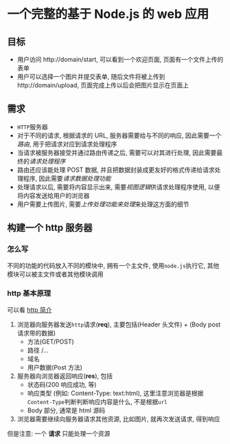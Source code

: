 # 一个完整的基于 Node.js 的 web 应用

## 目标

- 用户访问 http://domain/start, 可以看到一个欢迎页面, 页面有一个文件上传的表单
- 用户可以选择一个图片并提交表单, 随后文件将被上传到 http://domain/upload, 页面完成上传以后会把图片显示在页面上

## 需求

- `HTTP`服务器
- 对于不同的请求, 根据请求的 URL, 服务器需要给与不同的响应, 因此需要一个*路由*, 用于把请求对应到请求处理程序
- 当请求被服务器接受并通过路由传递之后, 需要可以对其进行处理, 因此需要最终的*请求处理程序*
- 路由还应该能处理 POST 数据, 并且把数据封装成更友好的格式传递给请求处理程序, 因此需要*请求数据处理功能*
- 处理请求以后, 需要将内容显示出来, 需要*视图逻辑*供请求处理程序使用, 以便将内容发送给用户的浏览器
- 用户需要上传图片, 需要*上传处理功能来处理*来处理这方面的细节

## 构建一个 http 服务器

### 怎么写
不同的功能的代码放入不同的模块中, 拥有一个主文件, 使用`node.js`执行它, 其他模块可以被主文件或者其他模块调用

### http 基本原理

可以看 [http 简介](https://www.liaoxuefeng.com/wiki/0014316089557264a6b348958f449949df42a6d3a2e542c000/001432011939547478fd5482deb47b08716557cc99764e0000)

1. 浏览器向服务器发送`http`请求(**req**), 主要包括(Header 头文件) + (Body post请求带的数据)
    - 方法(GET/POST)
    - 路径 /...
    - 域名
    - 用户数据(Post 方法)
2. 服务器向浏览器返回响应(**res**), 包括
    - 状态码(200 响应成功, 等)
    - 响应类型 (例如: Content-Type: text:html), 这里注意浏览器是根据`Content-Type`判断判断响应内容是什么, 不是根据`url`
    - Body 部分, 通常是 html 源码
3. 浏览器需要继续向服务器请求其他资源, 比如图片, 就再次发送请求, 得到响应

但是注意: 一个 **请求** 只能处理一个资源